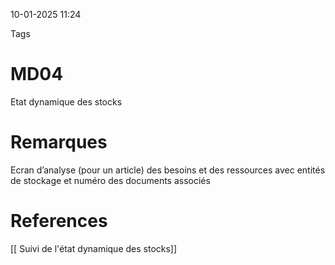 10-01-2025 11:24

Tags 

# MD04

Etat dynamique des stocks
# Remarques

Ecran d’analyse (pour un article) des besoins et des ressources avec entités de stockage et numéro des documents associés
# References

[[ Suivi de l'état dynamique des stocks]]
